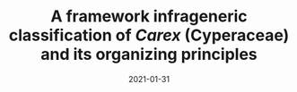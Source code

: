 ---
title: "A framework infrageneric classification of <i>Carex</i> (Cyperaceae) and its organizing principles"
collection: publications
permalink: /publication/Roalson et al 2021 JSE Classification Carex
date: 2021-01-31
venue: 'Journal of Systematics and Evolution'
paperurl: '/files/pdf/research/Roalson et al 2021 JSE Classification Carex.pdf'
link: 'https://doi.org/10.1111/jse.12722'
code: 'https://onlinelibrary.wiley.com/action/downloadSupplement?doi=10.1111%2Fjse.12722&file=jse12722-sup-0001-Roalsonetal_appendix_20920.pdf'
#github: 'https://github.com/jimarcor/...'
#figshare: 'https://figshare.com/...'
citation: 'Roalson EH, Jiménez-Mejías P, Hipp AL, Benítez-Benítez C, Bruederle LP, Chung K-S, Escudero M, Ford BA, Ford K, Gebauer S, Gehrke B, Hahn M, Hayat MQ, Hoffmann MH, Jin X-F, Kim S, Larridon I, Léveillé-Bourret É, Lu Y-F, Luceño M, Maguilla E, <B>Márquez-Corro JI</B>, Martín-Bravo S, Masaki T, Míguez M, Naczi RFC, Reznicek AA, Spalink D, Starr JR, Uzma, Villaverde T, Waterway MJ, Wilson KL, Zhang S. 2021. &quot;A framework infrageneric classification of Carex (Cyperaceae) and its organizing principles&quot; <i>Journal of Systematics and Evolution</i> 59(4): 726-762. doi:10.1111/jse.12722'
---